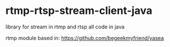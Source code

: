 # rtmp-rtsp-stream-client-java

library for stream in rtmp and rtsp all code in java

rtmp module based in: https://github.com/begeekmyfriend/yasea
